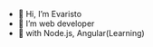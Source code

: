 - 👋 Hi, I’m Evaristo  
- 👀 I’m web developer
- 🌱 with Node.js, Angular(Learning)
 
<!---
Evaristopinto16/Evaristopinto16 is a ✨ special ✨ repository because its `README.md` (this file) appears on your GitHub profile.
You can click the Preview link to take a look at your changes.
--->
